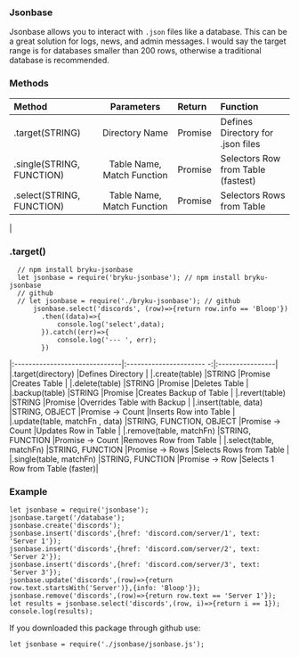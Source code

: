 ### Jsonbase

Jsonbase allows you to interact with `.json` files like a database.
This can be a great solution for logs, news, and admin messages.
I would say the target range is for databases smaller than 200 rows, otherwise a traditional database is recommended.

### Methods

|Method                              |Parameters                |Return           |Function                          |
|:-----------------------------------|:------------------------:|:----------------|:---------------------------------|
|.target(STRING)                     |Directory Name            |Promise          |Defines Directory for .json files |
|.single(STRING, FUNCTION)           |Table Name, Match Function|Promise          |Selectors Row from Table (fastest)|
|.select(STRING, FUNCTION)           |Table Name, Match Function|Promise          |Selectors Rows from Table         |  
|

### .target()

```
  // npm install bryku-jsonbase
  let jsonbase = require('bryku-jsonbase'); // npm install bryku-jsonbase
  // github 
  // let jsonbase = require('./bryku-jsonbase'); // github 
	  jsonbase.select('discords', (row)=>{return row.info == 'Bloop'})
	  	.then((data)=>{
	  		console.log('select',data);
	  	}).catch((err)=>{
	  		console.log('--- ', err);
	  	})
```

|:------------------------------|:---------------------- -:|:----------------|
|.target(directory)             |Defines Directory                |
|.create(table)                 |STRING                    |Promise          |Creates Table                    |
|.delete(table)                 |STRING                    |Promise          |Deletes Table                    |
|.backup(table)                 |STRING                    |Promise          |Creates Backup of Table          |
|.revert(table)                 |STRING                    |Promise          |Overrides Table with Backup      |
|.insert(table, data)           |STRING, OBJECT            |Promise -> Count |Inserts Row into Table           |
|.update(table, matchFn , data) |STRING, FUNCTION, OBJECT  |Promise -> Count |Updates Row in Table             |
|.remove(table, matchFn)        |STRING, FUNCTION          |Promise -> Count |Removes Row from Table           |
|.select(table, matchFn)        |STRING, FUNCTION          |Promise -> Rows  |Selects Rows from Table          |
|.single(table, matchFn)        |STRING, FUNCTION          |Promise -> Row   |Selects 1 Row from Table (faster)|

### Example

```
let jsonbase = require('jsonbase');
jsonbase.target('/database');
jsonbase.create('discords');
jsonbase.insert('discords',{href: 'discord.com/server/1', text: 'Server 1'});
jsonbase.insert('discords',{href: 'discord.com/server/2', text: 'Server 2'});
jsonbase.insert('discords',{href: 'discord.com/server/3', text: 'Server 3'});
jsonbase.update('discords',(row)=>{return row.text.startsWith('Server')},{info: 'Bloop'});
jsonbase.remove('discords',(row)=>{return row.text == 'Server 1'});
let results = jsonbase.select('discords',(row, i)=>{return i == 1});
console.log(results);
```

If you downloaded this package through github use:

```
let jsonbase = require('./jsonbase/jsonbase.js');
```
